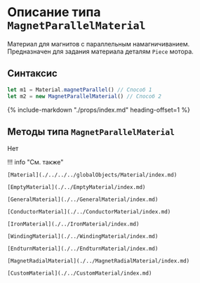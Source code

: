 # Описание типа `MagnetParallelMaterial`
Материал для магнитов с параллельным намагничиванием. Предназначен для задания материала деталям `Piece` мотора.

## Синтаксис
```javascript
let m1 = Material.magnetParallel() // Способ 1
let m2 = new MagnetParallelMaterial() // Способ 2
```

{%
    include-markdown "./props/index.md"
    heading-offset=1
%}

## Методы типа `MagnetParallelMaterial`
Нет


!!! info "См. также"

    [Material](./../../../globalObjects/Material/index.md)

    [EmptyMaterial](./../EmptyMaterial/index.md)

    [GeneralMaterial](./../GeneralMaterial/index.md)

    [ConductorMaterial](./../ConductorMaterial/index.md)

    [IronMaterial](./../IronMaterial/index.md)

    [WindingMaterial](./../WindingMaterial/index.md)

    [EndturnMaterial](./../EndturnMaterial/index.md)

    [MagnetRadialMaterial](./../MagnetRadialMaterial/index.md)
    
    [CustomMaterial](./../CustomMaterial/index.md)
